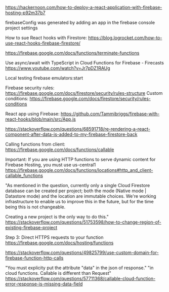 https://hackernoon.com/how-to-deploy-a-react-application-with-firebase-hosting-p92m37b7

firebaseConfig was generated by adding an app in the firebase console project settings

How to sue React hooks with Firestore: https://blog.logrocket.com/how-to-use-react-hooks-firebase-firestore/


https://firebase.google.com/docs/functions/terminate-functions

Use async/await with TypeScript in Cloud Functions for Firebase - Firecasts
https://www.youtube.com/watch?v=Jr7pDZ1RAUg


Local testing
firebase emulators:start


Firebase security rules: https://firebase.google.com/docs/firestore/security/rules-structure
Custom conditions: https://firebase.google.com/docs/firestore/security/rules-conditions


React app using Firebase:
https://github.com/Tammibriggs/firebase-with-react-hooks/blob/main/src/App.js


https://stackoverflow.com/questions/68591718/re-rendering-a-react-component-after-data-is-added-to-my-firebase-firestore-back

Calling functions from client:
https://firebase.google.com/docs/functions/callable


Important: If you are using HTTP functions to serve dynamic content for Firebase Hosting, you must use us-central1
https://firebase.google.com/docs/functions/locations#http_and_client-callable_functions



"As mentioned in the question, currently only a single Cloud Firestore database can be created per project; both the mode (Native mode | Datastore mode) and the location are immutable choices. We're working infrastructure to enable us to improve this in the future, but for the time being this is not changeable.

Creating a new project is the only way to do this."
https://stackoverflow.com/questions/51753598/how-to-change-region-of-existing-firebase-project


Step 3: Direct HTTPS requests to your function
https://firebase.google.com/docs/hosting/functions

https://stackoverflow.com/questions/49825799/use-custom-domain-for-firebase-function-http-calls



"You must explicity put the attribute "data" in the json of response."
"in cloud functions. Callable is different than Request"
https://stackoverflow.com/questions/57711368/callable-cloud-function-error-response-is-missing-data-field